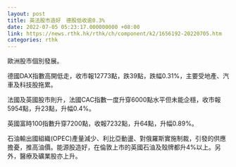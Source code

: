 ```yaml
---
layout: post
title: 英法股市造好　德股低收逾0.3%
date: 2022-07-05 05:23:17.000000000 +08:00
link: https://news.rthk.hk/rthk/ch/component/k2/1656192-20220705.htm
categories: rthk
---
```


歐洲股市個別發展。

德國DAX指數高開低走，收市報12773點，跌39點，跌幅0.31%，主要受地產、汽車及科技股拖累。

法國及英國股市則升，法國CAC指數一度升穿6000點水平但未能企穩，收市報5954點，升23點，升幅0.4%。

英國富時100指數升穿7200點，收報7232點，升64點，升幅0.89%。

石油輸出國組織(OPEC)產量減少、利比亞動盪、對俄羅斯實施制裁，引發的供應擔憂，推高油價。能源股造好，在倫敦上市的英國石油及殼牌都升4%以上。另外，醫療及礦業股亦上升。
